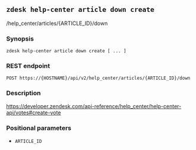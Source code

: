## `zdesk help-center article down create`

/help_center/articles/{ARTICLE_ID}/down

### Synopsis

    zdesk help-center article down create [ ... ]

### REST endpoint

    POST https://{HOSTNAME}/api/v2/help_center/articles/{ARTICLE_ID}/down

### Description

https://developer.zendesk.com/api-reference/help_center/help-center-api/votes#create-vote

### Positional parameters

* `ARTICLE_ID`

